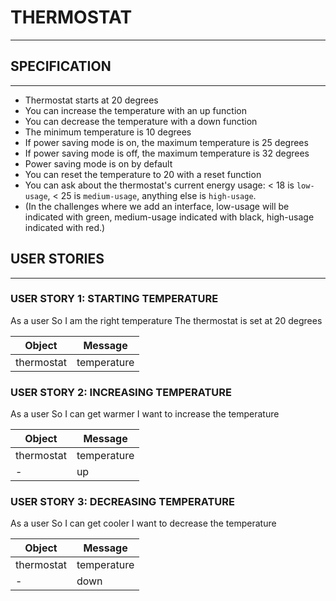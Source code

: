 # THERMOSTAT
---------
## SPECIFICATION
---------
* Thermostat starts at 20 degrees
* You can increase the temperature with an up function
* You can decrease the temperature with a down function
* The minimum temperature is 10 degrees
* If power saving mode is on, the maximum temperature is 25 degrees
* If power saving mode is off, the maximum temperature is 32 degrees
* Power saving mode is on by default
* You can reset the temperature to 20 with a reset function
* You can ask about the thermostat's current energy usage: < 18 is `low-usage`, < 25 is `medium-usage`, anything else is `high-usage`.
* (In the challenges where we add an interface, low-usage will be indicated with green, medium-usage indicated with black, high-usage indicated with red.)

## USER STORIES
--------
### USER STORY 1: STARTING TEMPERATURE
As a user
So I am the right temperature
The thermostat is set at 20 degrees

Object | Message
------ | -------
thermostat | temperature

### USER STORY 2: INCREASING TEMPERATURE
As a user
So I can get warmer
I want to increase the temperature

Object | Message
-------| -------
thermostat | temperature
   -   | up

### USER STORY 3: DECREASING TEMPERATURE
As a user
So I can get cooler
I want to decrease the temperature

Object | Message
-------| -------
thermostat | temperature
   -   | down
